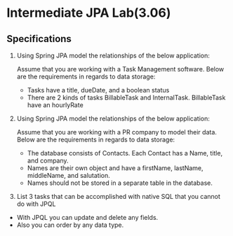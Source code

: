 # Intermediate JPA Lab(3.06)
## Specifications

1. Using Spring JPA model the relationships of the below application:

   Assume that you are working with a Task Management software. Below are the requirements in regards to data storage:

   - Tasks have a title, dueDate, and a boolean status
   - There are 2 kinds of tasks BillableTask and InternalTask. BillableTask have an hourlyRate

2. Using Spring JPA model the relationships of the below application:

   Assume that you are working with a PR company to model their data. Below are the requirements in regards to data storage:

   - The database consists of Contacts. Each Contact has a Name, title, and company.
   - Names are their own object and have a firstName, lastName, middleName, and salutation.
   - Names should not be stored in a separate table in the database.

3. List 3 tasks that can be accomplished with native SQL that you cannot do with JPQL
- With JPQL you can update and delete any fields.
- Also you can order by any data type.
